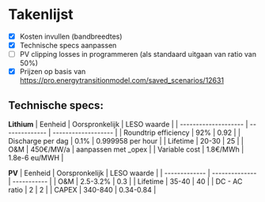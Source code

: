 <!-- 220627 aantekeningen met emiel.md -->

# Takenlijst
- [X] Kosten invullen (bandbreedtes)
- [x] Technische specs aanpassen
- [ ] PV clipping losses in programmeren (als standaard uitgaan van ratio van 50%)
- [x] Prijzen op basis van https://pro.energytransitionmodel.com/saved_scenarios/12631

## Technische specs:

**Lithium**
| Eenheid              | Oorspronkelijk | LESO waarde         |
| -------------------- | -------------- | ------------------- |
| Roundtrip efficiency | 92%            | 0.92                |
| Discharge per dag    | 0.1%           | 0.999958 per hour   |
| Lifetime             | 20-30          | 25                  |
| O&M                  | 450€/MW/a      | aanpassen met _opex |
| Variable cost        | 1.8€/MWh       | 1.8e-6 eu/MWH       |

**PV**
| Eenheid       | Oorspronkelijk | LESO waarde |
| ------------- | -------------- | ----------- |
| O&M           | 2.5-3.2%       | 0.3         |
| Lifetime      | 35-40          | 40          |
| DC - AC ratio | 2              | 2           |
| CAPEX         | 340-840        | 0.34-0.84   |